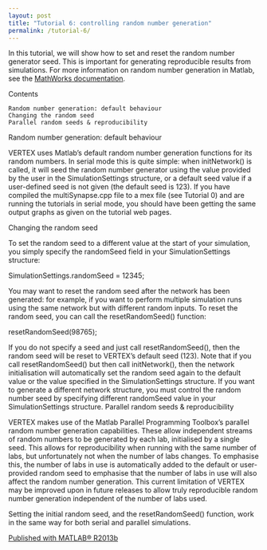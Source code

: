 ```yaml
---
layout: post
title: "Tutorial 6: controlling random number generation"
permalink: /tutorial-6/
---
```


In this tutorial, we will show how to set and reset the random number generator seed. This is important for generating reproducible results from simulations. For more information on random number generation in Matlab, see the [MathWorks documentation](https://www.mathworks.com/help/matlab/random-number-generation.html).

Contents

    Random number generation: default behaviour
    Changing the random seed
    Parallel random seeds & reproducibility

Random number generation: default behaviour

VERTEX uses Matlab’s default random number generation functions for its random numbers. In serial mode this is quite simple: when initNetwork() is called, it will seed the random number generator using the value provided by the user in the SimulationSettings structure, or a default seed value if a user-defined seed is not given (the default seed is 123). If you have compiled the multiSynapse.cpp file to a mex file (see Tutorial 0) and are running the tutorials in serial mode, you should have been getting the same output graphs as given on the tutorial web pages.

Changing the random seed

To set the random seed to a different value at the start of your simulation, you simply specify the randomSeed field in your SimulationSettings structure:

SimulationSettings.randomSeed = 12345;

You may want to reset the random seed after the network has been generated: for example, if you want to perform multiple simulation runs using the same network but with different random inputs. To reset the random seed, you can call the resetRandomSeed() function:

resetRandomSeed(98765);

If you do not specify a seed and just call resetRandomSeed(), then the random seed will be reset to VERTEX’s default seed (123). Note that if you call resetRandomSeed() but then call initNetwork(), then the network initialisation will automatically set the random seed again to the default value or the value specified in the SimulationSettings structure. If you want to generate a different network structure, you must control the random number seed by specifying different randomSeed value in your SimulationSettings structure.
Parallel random seeds & reproducibility

VERTEX makes use of the Matlab Parallel Programming Toolbox’s parallel random number generation capabilities. These allow independent streams of random numbers to be generated by each lab, initialised by a single seed. This allows for reproducibility when running with the same number of labs, but unfortunately not when the number of labs changes. To emphasise this, the number of labs in use is automatically added to the default or user-provided random seed to emphasise that the number of labs in use will also affect the random number generation. This current limitation of VERTEX may be improved upon in future releases to allow truly reproducible random number generation independent of the number of labs used.

Setting the initial random seed, and the resetRandomSeed() function, work in the same way for both serial and parallel simulations.

[Published with MATLAB® R2013b](https://www.mathworks.com/products/matlab.html)
